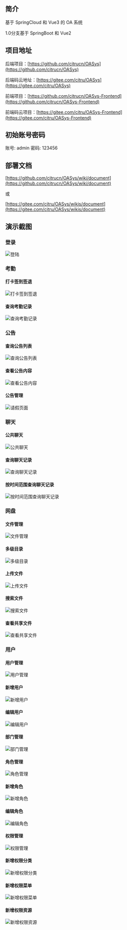 ## 简介

基于 SpringCloud 和 Vue3 的 OA 系统

1.0分支基于 SpringBoot 和 Vue2

## 项目地址

后端项目：[https://github.com/citrucn/OASys](https://github.com/citrucn/OASys)

后端码云地址：[https://gitee.com/citru/OASys](https://gitee.com/citru/OASys)

前端项目：[https://github.com/citrucn/OASys-Frontend](https://github.com/citrucn/OASys-Frontend)

前端码云项目：[https://gitee.com/citru/OASys-Frontend](https://gitee.com/citru/OASys-Frontend)

## 初始账号密码

账号: admin 密码: 123456

## 部署文档

[https://github.com/citrucn/OASys/wiki/document](https://github.com/citrucn/OASys/wiki/document)

或

[https://gitee.com/citru/OASys/wikis/document](https://gitee.com/citru/OASys/wikis/document)

## 演示截图

### 登录

![登陆](screenshot/%E7%99%BB%E5%BD%95.png)

### 考勤

#### 打卡签到签退

![打卡签到签退](screenshot/%E6%89%93%E5%8D%A1%E7%AD%BE%E5%88%B0.png)

#### 查询考勤记录

![查询考勤记录](screenshot/%E8%80%83%E5%8B%A4%E8%AE%B0%E5%BD%95.png)

### 公告

#### 查询公告列表

![查询公告列表](screenshot/%E6%9F%A5%E7%9C%8B%E5%85%AC%E5%91%8A%E5%88%97%E8%A1%A8.png)

#### 查看公告内容

![查看公告内容](screenshot/%E6%9F%A5%E7%9C%8B%E5%85%AC%E5%91%8A%E5%86%85%E5%AE%B9.png)

#### 公告管理

![请假页面](screenshot/%E5%85%AC%E5%91%8A%E7%AE%A1%E7%90%86.png)

### 聊天

#### 公共聊天

![公共聊天](screenshot/%E5%85%AC%E5%85%B1%E8%81%8A%E5%A4%A9.png)

#### 查询聊天记录

![查询聊天记录](screenshot/%E6%9F%A5%E8%AF%A2%E8%81%8A%E5%A4%A9%E8%AE%B0%E5%BD%95.png)

#### 按时间范围查询聊天记录

![按时间范围查询聊天记录](screenshot/%E6%9F%A5%E8%AF%A2%E8%81%8A%E5%A4%A9%E8%AE%B0%E5%BD%952.png)

### 网盘

#### 文件管理

![文件管理](screenshot/%E6%96%87%E4%BB%B6%E7%AE%A1%E7%90%86.png)

#### 多级目录

![多级目录](screenshot/%E5%AD%90%E7%9B%AE%E5%BD%95.png)

#### 上传文件

![上传文件](screenshot/%E4%B8%8A%E4%BC%A0%E6%96%87%E4%BB%B6.png)

#### 搜索文件

![搜索文件](screenshot/%E6%96%87%E4%BB%B6%E6%90%9C%E7%B4%A2.png)

#### 查看共享文件

![查看共享文件](screenshot/%E6%9F%A5%E7%9C%8B%E5%85%B1%E4%BA%AB%E6%96%87%E4%BB%B6.png)

### 用户

#### 用户管理

![用户管理](screenshot/%E7%94%A8%E6%88%B7%E7%AE%A1%E7%90%86.png)

#### 新增用户

![新增用户](screenshot/%E6%96%B0%E5%A2%9E%E7%94%A8%E6%88%B7.png)

#### 编辑用户

![编辑用户](screenshot/%E7%BC%96%E8%BE%91%E7%94%A8%E6%88%B7.png)

#### 部门管理

![部门管理](screenshot/%E9%83%A8%E9%97%A8%E7%AE%A1%E7%90%86.png)

#### 角色管理

![角色管理](screenshot/%E8%A7%92%E8%89%B2%E7%AE%A1%E7%90%86.png)

#### 新增角色

![新增角色](screenshot/%E6%96%B0%E5%A2%9E%E8%A7%92%E8%89%B2.png)

#### 编辑角色

![编辑角色](screenshot/%E7%BC%96%E8%BE%91%E8%A7%92%E8%89%B2.png)

#### 权限管理

![权限管理](screenshot/%E6%9D%83%E9%99%90%E7%AE%A1%E7%90%86.png)

#### 新增权限分类

![新增权限分类](screenshot/%E6%96%B0%E5%A2%9E%E6%9D%83%E9%99%90%E5%88%86%E7%B1%BB.png)

#### 新增权限菜单

![新增权限菜单](screenshot/%E6%96%B0%E5%A2%9E%E6%9D%83%E9%99%90%E8%8F%9C%E5%8D%95.png)

#### 新增权限资源

![新增权限资源](screenshot/%E6%96%B0%E5%A2%9E%E6%9D%83%E9%99%90%E8%B5%84%E6%BA%90.png)
